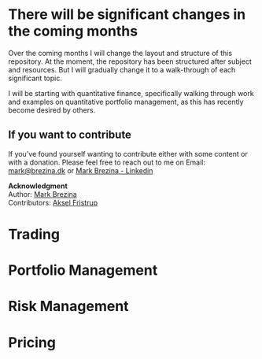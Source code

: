 # There will be significant changes in the coming months

Over the coming months I will change the layout and structure of this repository.
At the moment, the repository has been structured after subject and resources.
But I will gradually change it to a walk-through of each significant topic.

I will be starting with quantitative finance, specifically walking through work
and examples on quantitative portfolio management, as this has recently become 
desired by others.

## If you want to contribute

If you've found yourself wanting to contribute either with some content or with
a donation. Please feel free to reach out to me on Email: mark@brezina.dk or [Mark Brezina - Linkedin](https://www.linkedin.com/in/markdbrezina/)


**Acknowledgment**\
Author: [Mark Brezina](https://github.com/CopenhagenToLondon)\
Contributors: [Aksel Fristrup](https://github.com/afristrup)




# Trading

# Portfolio Management

# Risk Management

# Pricing
